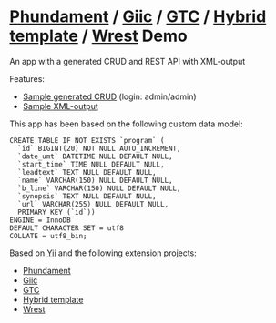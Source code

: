 [Phundament](http://phundament.com) / [Giic](http://www.yiiframework.com/extension/giic/) / [GTC](https://github.com/schmunk42/gii-template-collection) / [Hybrid template](https://github.com/schmunk42/gii-template-collection/tree/develop/fullCrud/templates/hybrid) / [Wrest](https://github.com/weavora/wrest) Demo
==========

An app with a generated CRUD and REST API with XML-output

Features:

 * [Sample generated CRUD](http://yiiamplified.com/giic-gtc-hybrid-template-demo/program) (login: admin/admin)
 * [Sample XML-output](http://yiiamplified.com/giic-gtc-hybrid-template-demo/api/program/list)

This app has been based on the following custom data model:

    CREATE TABLE IF NOT EXISTS `program` (
      `id` BIGINT(20) NOT NULL AUTO_INCREMENT,
      `date_umt` DATETIME NULL DEFAULT NULL,
      `start_time` TIME NULL DEFAULT NULL,
      `leadtext` TEXT NULL DEFAULT NULL,
      `name` VARCHAR(150) NULL DEFAULT NULL,
      `b_line` VARCHAR(150) NULL DEFAULT NULL,
      `synopsis` TEXT NULL DEFAULT NULL,
      `url` VARCHAR(255) NULL DEFAULT NULL,
      PRIMARY KEY (`id`))
    ENGINE = InnoDB
    DEFAULT CHARACTER SET = utf8
    COLLATE = utf8_bin;
Based on [Yii](http://yiiframework.com) and the following extension projects:

 * [Phundament](http://phundament.com)
 * [Giic](http://www.yiiframework.com/extension/giic/)
 * [GTC](https://github.com/schmunk42/gii-template-collection)
 * [Hybrid template](https://github.com/schmunk42/gii-template-collection/tree/develop/fullCrud/templates/hybrid)
 * [Wrest](https://github.com/weavora/wrest)